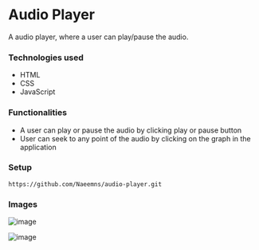 # Audio Player
A audio player, where a user can play/pause the audio.

### Technologies used
* HTML
* CSS
* JavaScript

### Functionalities
* A user can play or pause the audio by clicking play or pause button
* User can seek to any point of the audio by clicking on the graph in the application

### Setup
```
https://github.com/Naeemns/audio-player.git
```

### Images
![image](https://user-images.githubusercontent.com/59644914/122634041-84e58300-d0f9-11eb-8628-584576f038b4.png)

![image](https://user-images.githubusercontent.com/59644914/122634054-a21a5180-d0f9-11eb-96ab-d2a850265947.png)
